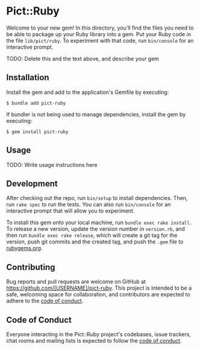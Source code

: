 # Pict::Ruby

Welcome to your new gem! In this directory, you'll find the files you need to be able to package up your Ruby library into a gem. Put your Ruby code in the file `lib/pict/ruby`. To experiment with that code, run `bin/console` for an interactive prompt.

TODO: Delete this and the text above, and describe your gem

## Installation

Install the gem and add to the application's Gemfile by executing:

    $ bundle add pict-ruby

If bundler is not being used to manage dependencies, install the gem by executing:

    $ gem install pict-ruby

## Usage

TODO: Write usage instructions here

## Development

After checking out the repo, run `bin/setup` to install dependencies. Then, run `rake spec` to run the tests. You can also run `bin/console` for an interactive prompt that will allow you to experiment.

To install this gem onto your local machine, run `bundle exec rake install`. To release a new version, update the version number in `version.rb`, and then run `bundle exec rake release`, which will create a git tag for the version, push git commits and the created tag, and push the `.gem` file to [rubygems.org](https://rubygems.org).

## Contributing

Bug reports and pull requests are welcome on GitHub at https://github.com/[USERNAME]/pict-ruby. This project is intended to be a safe, welcoming space for collaboration, and contributors are expected to adhere to the [code of conduct](https://github.com/[USERNAME]/pict-ruby/blob/master/CODE_OF_CONDUCT.md).

## Code of Conduct

Everyone interacting in the Pict::Ruby project's codebases, issue trackers, chat rooms and mailing lists is expected to follow the [code of conduct](https://github.com/[USERNAME]/pict-ruby/blob/master/CODE_OF_CONDUCT.md).
